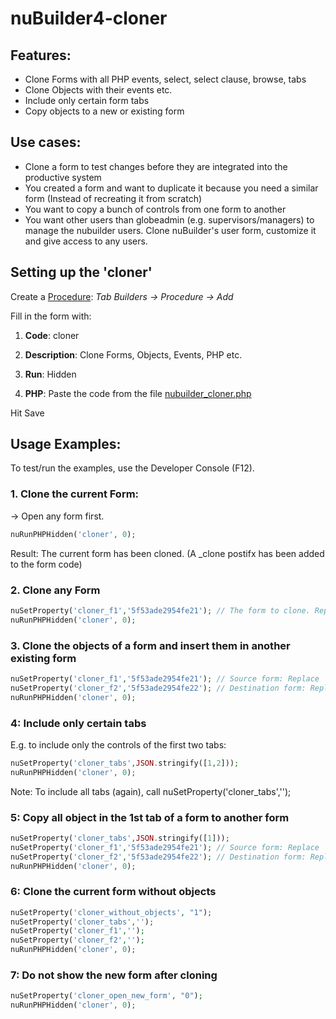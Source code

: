 # nuBuilder4-cloner

## Features:

- Clone Forms with all PHP events, select, select clause, browse, tabs
- Clone Objects with their events etc.
- Include only certain form tabs
- Copy objects to a new or existing form

## Use cases:

-	Clone a form to test changes before they are integrated into the productive system 
-	You created a form and want to duplicate it because you need a similar form (Instead of recreating it from scratch)
-	You want to copy a bunch of controls from one form to another
- You want other users than globeadmin (e.g. supervisors/managers) to manage the nubuilder users. Clone nuBuilder's user form, customize it and give access to any users.


## Setting up the 'cloner'

Create a [Procedure](https://wiki.nubuilder.net/nubuilderforte/index.php/Procedures): *Tab Builders -> Procedure -> Add* 

Fill in the form with:

1. **Code**: cloner

2. **Description**: Clone Forms, Objects, Events, PHP etc.

3. **Run**: Hidden

4. **PHP**: Paste the code from the file [nubuilder_cloner.php](https://github.com/smalos/nuBuilder4-cloner/blob/main/nubuilder_cloner.php)

Hit Save


## Usage Examples:

To test/run the examples, use the Developer Console (F12).

### 1. Clone the current Form:

-> Open any form first. 

```php
nuRunPHPHidden('cloner', 0);
```

Result: The current form has been cloned. (A _clone postifx has been added to the form code)

### 2. Clone any Form

```php
nuSetProperty('cloner_f1','5f53ade2954fe21'); // The form to clone. Replace 5f53ade2954fe21 with any existing form id
nuRunPHPHidden('cloner', 0);
```

### 3. Clone the objects of a form and insert them in another existing form

```php
nuSetProperty('cloner_f1','5f53ade2954fe21'); // Source form: Replace  5f53ade2954fe21 with any existing form id
nuSetProperty('cloner_f2','5f53ade2954fe22'); // Destination form: Replace  5f53ade2954fe22 with any existing form id
nuRunPHPHidden('cloner', 0);
```

### 4: Include only certain tabs

E.g. to include only the controls of the first two tabs:

```php
nuSetProperty('cloner_tabs',JSON.stringify([1,2]));
nuRunPHPHidden('cloner', 0);
```

Note: To include all tabs (again), call nuSetProperty('cloner_tabs','');

### 5: Copy all object in the 1st tab of a form to another form

```php
nuSetProperty('cloner_tabs',JSON.stringify([1]));
nuSetProperty('cloner_f1','5f53ade2954fe21'); // Source form: Replace  5f53ade2954fe21 with any existing form id
nuSetProperty('cloner_f2','5f53ade2954fe22'); // Destination form: Replace  5f53ade2954fe22 with any existing form id
nuRunPHPHidden('cloner', 0);
```

### 6: Clone the current form without objects 

```php
nuSetProperty('cloner_without_objects', "1");
nuSetProperty('cloner_tabs','');
nuSetProperty('cloner_f1','');
nuSetProperty('cloner_f2','');
nuRunPHPHidden('cloner', 0);
```

### 7: Do not show the new form after cloning

```php
nuSetProperty('cloner_open_new_form', "0");
nuRunPHPHidden('cloner', 0);
```
